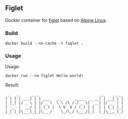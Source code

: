 ## Figlet

Docker container for [figlet](http://www.figlet.org/) based on [Alpine Linux](https://alpinelinux.org/).

### Build

```
docker build --no-cache -t figlet .
```

### Usage 

Usage: 

```
docker run --rm figlet Hello world!
```

Result:

```
 _   _      _ _                            _     _ _
| | | | ___| | | ___   __      _____  _ __| | __| | |
| |_| |/ _ \ | |/ _ \  \ \ /\ / / _ \| '__| |/ _` | |
|  _  |  __/ | | (_) |  \ V  V / (_) | |  | | (_| |_|
|_| |_|\___|_|_|\___/    \_/\_/ \___/|_|  |_|\__,_(_)
```
